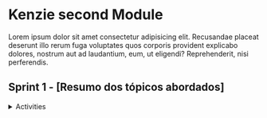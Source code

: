 # Kenzie second Module

<p>
  Lorem ipsum dolor sit amet consectetur adipisicing elit. Recusandae placeat
  deserunt illo rerum fuga voluptates quos corporis provident explicabo dolores,
  nostrum aut ad laudantium, eum, ut eligendi? Reprehenderit, nisi perferendis.
</p>

## Sprint 1 - [Resumo dos tópicos abordados]

<details>
  <summary>Activities</summary>

### Atividade 1 - Titulo da atividade

Objetivo do exercício: Lorem ipsum dolor sit amet consectetur adipisicing elit.

`markup` `title` `hyperlink` `+`

<a href="./src/S1_12/index.html"> <img src="./src/assets/images/code_button.png"> </a> &nbsp; &nbsp;
<a href="link_pages"> <img src="./src/assets/images/project_button.png"> </a> &nbsp; &nbsp;

---

### Atividade 2 - Titulo da atividade

Objetivo do exercício: Lorem ipsum dolor sit amet consectetur adipisicing elit.

`markup` `title` `hyperlink` `+`

<a href="./src/S1_06/index.html"> <img src="./src/assets/images/code_button.png"> </a> &nbsp; &nbsp;
<a href="link_pages"> <img src="./src/assets/images/project_button.png"> </a> &nbsp; &nbsp;

</details>

